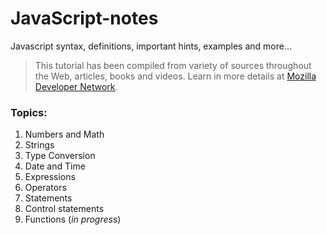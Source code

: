 # JavaScript-notes
Javascript syntax, definitions, important hints, examples and more...

> This tutorial has been compiled from variety of sources throughout the Web, articles, books and videos.
  Learn in more details at [Mozilla Developer Network](https://developer.mozilla.org/en-US/docs/Web/JavaScript).


### Topics:

01. Numbers and Math
02. Strings
03. Type Conversion
04. Date and Time
05. Expressions
06. Operators
07. Statements
08. Control statements
09. Functions (_in progress_)

